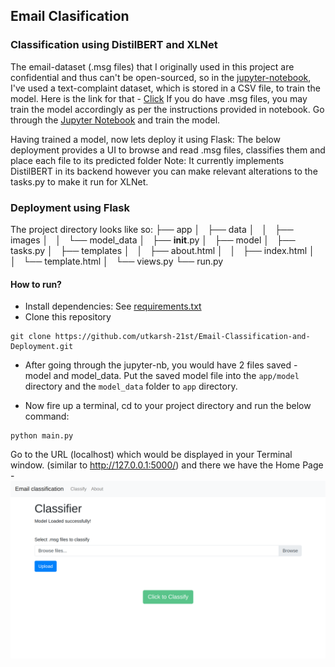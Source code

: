 ## Email Clasification
### Classification using DistilBERT and XLNet

The email-dataset (.msg files) that I originally used in this project are confidential and thus can't be open-sourced, so in the [jupyter-notebook](https://github.com/utkarsh-21st/Email-Classification-and-Deployment/blob/master/text_classification.ipynb "jupyter-notebook"), I've used a text-complaint dataset, which is stored in a CSV file, to train the model.
Here is the link for that - [Click](https://drive.google.com/file/d/10LSWKtWAOOSv1l-SIvzr6sPI-niXcxbZ/view "Click")
If you do have .msg files, you may train the model accordingly as per the instructions provided in notebook.
Go through the [Jupyter Notebook](https://github.com/utkarsh-21st/Email-Classification-and-Deployment/blob/master/text_classification.ipynb "Jupyter Notebook") and train the model.

Having trained a model, now lets deploy it using Flask:
The below deployment provides a UI to browse and read .msg files, classifies them and place each file to its predicted folder 
Note: It currently implements DistilBERT in its backend however you can make relevant alterations to the tasks.py to make it run for XLNet.

### Deployment using Flask

The project directory looks like so:
├── app
│   ├── data
│   │   ├── images
│   │   └── model_data
│   ├── __init__.py
│   ├── model
│   ├── tasks.py
│   ├── templates
│   │   ├── about.html
│   │   ├── index.html
│   │   └── template.html
│   └── views.py
└── run.py

#### How to run?
- Install dependencies: See [requirements.txt](https://github.com/utkarsh-21st/attendence-face-recognition/blob/master/requirements.txt "requirements.txt")
- Clone this repository
```shell
git clone https://github.com/utkarsh-21st/Email-Classification-and-Deployment.git
```
- After going through the jupyter-nb, you would have 2 files saved - model and model_data. Put the saved model file into the `app/model` directory and the `model_data`  folder to `app` directory.

- Now fire up a terminal, cd to your project directory and run the below command:

```shell
python main.py
```
Go to the URL (localhost) which would be displayed in your Terminal window.
(similar to http://127.0.0.1:5000/)
and there we have the Home Page - 
![Home Page](https://github.com/utkarsh-21st/Email-Classification-and-Deployment/blob/master/app/data/images/home_img.png "Home Page")


